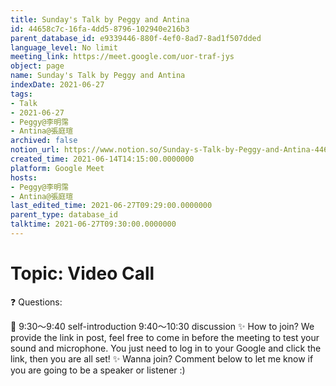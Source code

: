 ```yaml
---
title: Sunday's Talk by Peggy and Antina
id: 44658c7c-16fa-4dd5-8796-102940e216b3
parent_database_id: e9339446-880f-4ef0-8ad7-8ad1f507dded
language_level: No limit
meeting_link: https://meet.google.com/uor-traf-jys
object: page
name: Sunday's Talk by Peggy and Antina
indexDate: 2021-06-27
tags:
- Talk
- 2021-06-27
- Peggy@李明霈
- Antina@張庭瑄
archived: false
notion_url: https://www.notion.so/Sunday-s-Talk-by-Peggy-and-Antina-44658c7c16fa4dd58796102940e216b3
created_time: 2021-06-14T14:15:00.0000000
platform: Google Meet
hosts:
- Peggy@李明霈
- Antina@張庭瑄
last_edited_time: 2021-06-27T09:29:00.0000000
parent_type: database_id
talktime: 2021-06-27T09:30:00.0000000
---
```


# Topic: Video Call  
❓
Questions:
   
   
   
   
   
📅
9:30～9:40 self-introduction
9:40～10:30 discussion
✨
How to join?
We provide the link in post, feel free to come in before the meeting to test your sound and microphone. You just need to log in to your Google and click the link, then you are all set!
✨
Wanna join?
Comment below to let me know if you are going to be a speaker or listener :)

